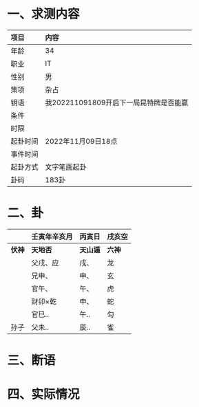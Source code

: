 # 一、求测内容
|项目|内容|
|:-|:-|
|年龄|34|
|职业|IT|
|性别|男|
|策项|杂占|
|钥语|我202211091809开启下一局昆特牌是否能赢|
|条件||
|时限||
|起卦时间|2022年11月09日18点|
|事件时间||
|起卦方式|文字笔画起卦|
|卦码|183卦|

# 二、卦
||壬寅年辛亥月|丙寅日|戌亥空|
|:-|:-|:-|:-|
|**伏神**|**天地否**|**天山遁**|**六神**|
||父戌、应|戌、|龙|
||兄申、|申、|玄|
||官午、|午、|虎|
||财卯×乾|申、|蛇|
||官巳..|午..|勾|
|孙子|父未..|辰..|雀|


# 三、断语

# 四、实际情况